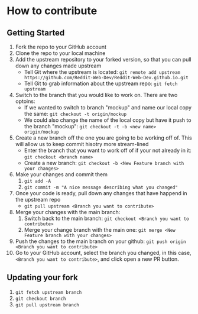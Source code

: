 # How to contribute

## Getting Started

  1. Fork the repo to your GitHub account
  2. Clone the repo to your local machine
  3. Add the upstream repository to your forked version, so that you can pull down any changes made upstream
     - Tell Git where the upstream is located: `git remote add upstream https://github.com/Reddit-Web-Dev/Reddit-Web-Dev.github.io.git`
     - Tell Git to grab information about the upstream repo: `git fetch upstream`
  4. Switch to the branch that you would like to work on. There are two optoins:
      - If we wanted to switch to branch "mockup" and name our local copy the same: `git checkout -t origin/mockup`
      - We could also change the name of the local copy but have it push to the branch "mockup": `git checkout -t -b <new name> origin/mockup`
  5. Create a new branch off the one you are going to be working off of. This will allow us to keep commit hisotry more stream-lined
     - Enter the branch that you want to work off of if your not already in it: `git checkout <branch name>`
     - Create a new branch: `git checkout -b <New Feature branch with your changes>`
  6. Make your changes and commit them
     1. `git add -A`
     2. `git commit -m "A nice message describing what you changed"`
  7. Once your code is ready, pull down any changes that have happend in the upstream repo
     - `git pull upstream <Branch you want to contribute>`
  8. Merge your changes with the main branch:
      1. Switch back to the main branch: `git checkout <Branch you want to contribute>`
      2. Merge your change branch with the main one: `git merge <New Feature branch with your changes>`
  9. Push the changes to the main branch on your github: `git push origin <Branch you want to contribute>`
  10. Go to your GitHub account, select the branch you changed, in this case,
  `<Branch you want to contribute>`, and click open a new PR button.

## Updating your fork

  1. `git fetch upstream branch`
  2. `git checkout branch`
  3. `git pull upstream branch`